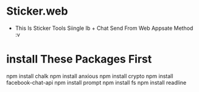 # Sticker.web
- This Is Sticker Tools Siingle Ib + Chat Send From Web Appsate Method :v 
 # install These Packages First
npm install chalk
npm install anxious
npm install crypto
npm install facebook-chat-api
npm install prompt
npm install fs
npm install readline
